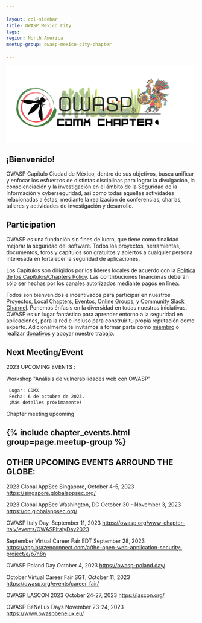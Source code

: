 ```yaml
---

layout: col-sidebar
title: OWASP Mexico City
tags: 
region: North America
meetup-group: owasp-mexico-city-chapter

---
```



<div align="center"><img src="assets/images/OWASP_CDMX.png"></div>

## ¡Bienvenido!

OWASP Capítulo Ciudad de México, dentro de sus objetivos, busca unificar y enfocar los esfuerzos de distintas disciplinas para lograr la divulgación, la conscienciación y la investigación en el ámbito de la Seguridad de la Información y cyberseguridad, así como todas aquellas actividades relacionadas a éstas, mediante la realización de conferencias, charlas, talleres y actividades de investigación y desarrollo.

## Participation
OWASP es una fundación sin fines de lucro, que tiene como finalidad mejorar la seguridad del software. Todos los proyectos, herramientas, documentos, foros y capítulos son gratuitos y abiertos a cualquier persona interesada en fortalecer la seguridad de aplicaciones. 

Los Capítulos son dirigidos por los líderes locales de acuerdo con la [Política de los Capítulos/Chapters Policy](/www-policy/operational/chapters). Las contribuciones financieras deberán sólo ser hechas por los canales autorizados mediante pagos en línea. 

Todos son bienvenidos e incentivados para participar en nuestros [Proyectos](/projects/), [Local Chapters](/chapters/), [Eventos](/events/), [Online Groups](https://groups.google.com/a/owasp.com/), y [Community Slack Channel](https://owasp.slack.com/). Ponemos énfasis en la diversidad en todas nuestras iniciativas. OWASP es un lugar fantástico para aprender entorno a la seguridad en aplicaciones, para la red e incluso para construir tu propia reputación como experto. Adicionalmente te invitamos a formar parte como [miembro](/membership/) o realizar [donativos](/donate/) y apoyar nuestro trabajo. 


Next Meeting/Event <!-- You should keep this section as it will populate your meetup events -->
---------------------
2023 UPCOMING EVENTS : 

Workshop "Análisis de vulnerabilidades web con OWASP" 
  
     Lugar: CDMX
     Fecha: 6 de octubre de 2023.
     ¡Más detalles próximamente!

Chapter meeting upcoming


{% include chapter_events.html group=page.meetup-group %}
---

## OTHER UPCOMING EVENTS ARROUND THE GLOBE:

2023 Global AppSec Singapore, October 4-5, 2023 https://singapore.globalappsec.org/

2023 Global AppSec Washington, DC October 30 - November 3, 2023 https://dc.globalappsec.org/

OWASP Italy Day, September 11, 2023 https://owasp.org/www-chapter-italy/events/OWASPItalyDay2023

September Virtual Career Fair EDT September 28, 2023 https://app.brazenconnect.com/a/the-open-web-application-security-project/e/p7n8n

OWASP Poland Day October 4, 2023 https://owasp-poland.day/

October Virtual Career Fair SGT, October 11, 2023 https://owasp.org/events/career_fair/

OWASP LASCON 2023 October 24-27, 2023 https://lascon.org/

OWASP BeNeLux Days November 23-24, 2023 https://www.owaspbenelux.eu/
